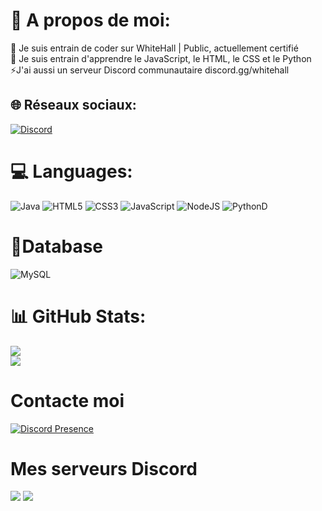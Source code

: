 # 💫 A propos de moi:

🔭 Je suis entrain de coder sur WhiteHall | Public, actuellement certifié<br>🌱 Je suis entrain d'apprendre le JavaScript, le HTML, le CSS et le Python<br>⚡J'ai aussi un serveur Discord communautaire discord.gg/whitehall<br>


## 🌐 Réseaux sociaux:
[![Discord](https://img.shields.io/badge/Discord-%237289DA.svg?logo=discord&logoColor=white)](https://discord.gg/whitehall) 

# 💻 Languages:
![Java](https://img.shields.io/badge/java-%23ED8B00.svg?style=for-the-badge&logo=java&logoColor=white)
![HTML5](https://img.shields.io/badge/HTML5%20-%23E34F26.svg?style=for-the-badge&logo=html5&logoColor=white)
![CSS3](https://img.shields.io/badge/CSS%20-%231572B6.svg?style=for-the-badge&logo=css3&logoColor=white)
![JavaScript](https://img.shields.io/badge/JavaScript%20-%23F7DF1E.svg?style=for-the-badge&logo=javascript&logoColor=black)
![NodeJS](https://img.shields.io/badge/node.js-6DA55F?style=for-the-badge&logo=node.js&logoColor=white)
![Python](https://img.shields.io/badge/python-3670A0?style=for-the-badge&logo=python&logoColor=ffdd54)D 
# 📅Database
![MySQL](https://img.shields.io/badge/mysql-%2300f.svg?style=for-the-badge&logo=mysql&logoColor=white)
# 📊 GitHub Stats:
![](https://github-readme-stats.vercel.app/api?username=whitehall-opensource&theme=nightowl&hide_border=false&include_all_commits=false&count_private=false)<br/>
![](https://github-readme-stats.vercel.app/api/top-langs/?username=whitehall-opensource&theme=nightowl&hide_border=false&include_all_commits=false&count_private=false&layout=compact)

# Contacte moi

<a href="https://discord.com/channels/@me/820361590826205215"> 
  
[![Discord Presence](https://lanyard.cnrad.dev/api/820361590826205215)](https://discord.com/users/820361590826205215)
# Mes serveurs Discord

[![](https://dcbadge.vercel.app/api/server/whitehall)](https://discord.gg/whitehall)
[![](https://dcbadge.vercel.app/api/server/zkspfFwqDg)](https://discord.gg/zkspfFwqDg)
